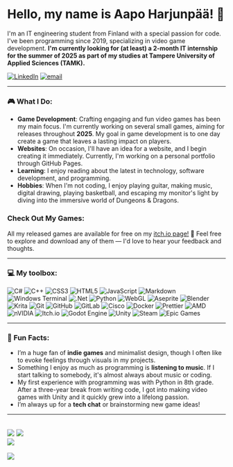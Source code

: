 # Hello, my name is Aapo Harjunpää! 👋

I'm an IT engineering student from Finland with a special passion for code. I've been programming since 2019, specializing in video game development. **I'm currently looking for (at least) a 2-month IT internship for the summer of 2025 as part of my studies at Tampere University of Applied Sciences (TAMK).**  

[![LinkedIn](https://img.shields.io/badge/LinkedIn-%230077B5.svg?logo=linkedin&logoColor=white)](https://linkedin.com/in/aapo-harjunpää) [![email](https://img.shields.io/badge/Email-D14836?logo=gmail&logoColor=white)](mailto:a.harjunpaa02@gmail.com) 

---
### 🎮 What I Do:
- **Game Development**: Crafting engaging and fun video games has been my main focus. I'm currently working on several small games, aiming for releases throughout **2025**. My goal in game development is to one day create a game that leaves a lasting impact on players.
- **Websites**: On occasion, I'll have an idea for a website, and I begin creating it immediately. Currently, I'm working on a personal portfolio through GitHub Pages.
- **Learning**: I enjoy reading about the latest in technology, software development, and programming.
- **Hobbies**: When I'm not coding, I enjoy playing guitar, making music, digital drawing, playing basketball, and escaping my monitor's light by diving into the immersive world of Dungeons & Dragons.

### Check Out My Games:
All my released games are available for free on my [itch.io page!](https://iamaaven.itch.io/) 🎉
Feel free to explore and download any of them — I'd love to hear your feedback and thoughts.

---
### 💻 My toolbox:
![C#](https://img.shields.io/badge/c%23-%23239120.svg?style=flat&logo=csharp&logoColor=white) ![C++](https://img.shields.io/badge/c++-%2300599C.svg?style=flat&logo=c%2B%2B&logoColor=white) ![CSS3](https://img.shields.io/badge/css3-%231572B6.svg?style=flat&logo=css3&logoColor=white) ![HTML5](https://img.shields.io/badge/html5-%23E34F26.svg?style=flat&logo=html5&logoColor=white) ![JavaScript](https://img.shields.io/badge/javascript-%23323330.svg?style=flat&logo=javascript&logoColor=%23F7DF1E) ![Markdown](https://img.shields.io/badge/markdown-%23000000.svg?style=flat&logo=markdown&logoColor=white) ![Windows Terminal](https://img.shields.io/badge/Windows%20Terminal-%234D4D4D.svg?style=flat&logo=windows-terminal&logoColor=white) ![.Net](https://img.shields.io/badge/.NET-5C2D91?style=flat&logo=.net&logoColor=white) ![Python](https://img.shields.io/badge/python-3670A0?style=flat&logo=python&logoColor=ffdd54) ![WebGL](https://img.shields.io/badge/WebGL-990000?logo=webgl&logoColor=white&style=flat) ![Aseprite](https://img.shields.io/badge/Aseprite-FFFFFF?style=flat&logo=Aseprite&logoColor=#7D929E) ![Blender](https://img.shields.io/badge/blender-%23F5792A.svg?style=flat&logo=blender&logoColor=white) ![Krita](https://img.shields.io/badge/Krita-203759?style=flat&logo=krita&logoColor=EEF37B) ![Git](https://img.shields.io/badge/git-%23F05033.svg?style=flat&logo=git&logoColor=white) ![GitHub](https://img.shields.io/badge/github-%23121011.svg?style=flat&logo=github&logoColor=white) ![GitLab](https://img.shields.io/badge/gitlab-%23181717.svg?style=flat&logo=gitlab&logoColor=white) ![Cisco](https://img.shields.io/badge/cisco-%23049fd9.svg?style=flat&logo=cisco&logoColor=black) ![Docker](https://img.shields.io/badge/docker-%230db7ed.svg?style=flat&logo=docker&logoColor=white) ![Prettier](https://img.shields.io/badge/prettier-%23F7B93E.svg?style=flat&logo=prettier&logoColor=black) ![AMD](https://img.shields.io/badge/AMD-%23000000.svg?style=flat&logo=amd&logoColor=white) ![nVIDIA](https://img.shields.io/badge/nVIDIA-%2376B900.svg?style=flat&logo=nVIDIA&logoColor=white) ![Itch.io](https://img.shields.io/badge/Itch-%23FF0B34.svg?style=flat&logo=Itch.io&logoColor=white) ![Godot Engine](https://img.shields.io/badge/GODOT-%23FFFFFF.svg?style=flat&logo=godot-engine) ![Unity](https://img.shields.io/badge/unity-%23000000.svg?style=flat&logo=unity&logoColor=white) ![Steam](https://img.shields.io/badge/steam-%23000000.svg?style=flat&logo=steam&logoColor=white) ![Epic Games](https://img.shields.io/badge/epicgames-%23313131.svg?style=flat&logo=epicgames&logoColor=white)

---
### 🌟 Fun Facts:
- I’m a huge fan of **indie games** and minimalist design, though I often like to evoke feelings through visuals in my projects.
- Something I enjoy as much as programming is **listening to music**. If I start talking to somebody, it's almost always about music or coding.
- My first experience with programming was with Python in 8th grade. After a three-year break from writing code, I got into making video games with Unity and it quickly grew into a lifelong passion.
- I’m always up for a **tech chat** or brainstorming new game ideas!

---
![](https://github-readme-stats.vercel.app/api?username=iamaaven&theme=github_dark&hide_border=true&include_all_commits=true&count_private=true)
![](https://github-readme-stats.vercel.app/api/top-langs/?username=iamaaven&theme=github_dark&hide_border=true&include_all_commits=true&count_private=true&layout=compact)<br/>
![](https://github-readme-streak-stats.herokuapp.com/?user=iamaaven&theme=github_dark&hide_border=true)<br/>
---
[![](https://visitcount.itsvg.in/api?id=iamaaven&icon=0&color=13)](https://visitcount.itsvg.in)

<!-- Proudly created with GPRM ( https://gprm.itsvg.in ) -->
